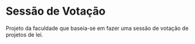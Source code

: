 <h1>Sessão de Votação</h1>

Projeto da faculdade que baseia-se em fazer uma sessão de votação de projetos de lei.
